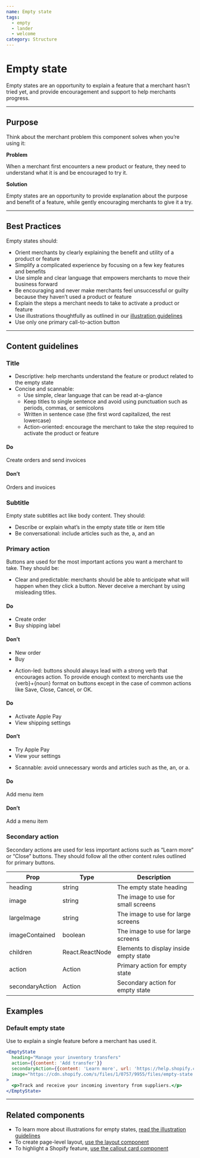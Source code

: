```yaml
---
name: Empty state
tags:
  - empty
  - lander
  - welcome
category: Structure
---
```


# Empty state

Empty states are an opportunity to explain a feature that a merchant hasn’t
tried yet, and provide encouragement and support to help merchants progress.

---

## Purpose

Think about the merchant problem this component solves when you’re using it:

**Problem**

When a merchant first encounters a new product or feature, they need to
understand what it is and be encouraged to try it.

**Solution**

Empty states are an opportunity to provide explanation about the purpose and
benefit of a feature, while gently encouraging merchants to give it a try.

---

## Best Practices

Empty states should:

* Orient merchants by clearly explaining the benefit and utility of a product
or feature
* Simplify a complicated experience by focusing on a few key features and
benefits
* Use simple and clear language that empowers merchants to move their business
forward
* Be encouraging and never make merchants feel unsuccessful or guilty because
they haven’t used a product or feature
* Explain the steps a merchant needs to take to activate a product or feature
* Use illustrations thoughtfully as outlined in our [illustration guidelines](/visuals/illustrations)
* Use only one primary call-to-action button

---

## Content guidelines

### Title

* Descriptive: help merchants understand the feature or product related to the
empty state
* Concise and scannable:
  * Use simple, clear language that can be read at-a-glance
  * Keep titles to single sentence and avoid using punctuation such as periods,
  commas, or semicolons
  * Written in sentence case (the first word capitalized, the rest lowercase)
  * Action-oriented: encourage the merchant to take the step required to
  activate the product or feature

<!-- usagelist -->
#### Do
Create orders and send invoices

#### Don’t
Orders and invoices
<!-- end -->

### Subtitle

Empty state subtitles act like body content. They should:

* Describe or explain what’s in the empty state title or item title
* Be conversational: include articles such as the, a, and an

### Primary action

Buttons are used for the most important actions you want a merchant to take.
They should be:

* Clear and predictable: merchants should be able to anticipate what will
happen when they click a button. Never deceive a merchant by using misleading
titles.

<!-- usagelist -->
#### Do
- Create order
- Buy shipping label

#### Don’t
- New order
- Buy
<!-- end -->

* Action-led: buttons should always lead with a strong verb that encourages
action. To provide enough context to merchants use the {verb}+{noun} format on
buttons except in the case of common actions like Save, Close, Cancel, or OK.

<!-- usagelist -->
#### Do
- Activate Apple Pay
- View shipping settings

#### Don’t
- Try Apple Pay
- View your settings
<!-- end -->

* Scannable: avoid unnecessary words and articles such as the, an, or a.

<!-- usagelist -->
#### Do
Add menu item

#### Don’t
Add a menu item
<!-- end -->

### Secondary action
Secondary actions are used for less important actions such as “Learn more” or
“Close” buttons. They should follow all the other content rules outlined for
primary buttons.

| Prop | Type | Description |
| ---- | ---- | ----------- |
| heading | string | The empty state heading |
| image | string | The image to use for small screens |
| largeImage | string | The image to use for large screens |
| imageContained | boolean | The image to use for large screens |
| children | React.ReactNode | Elements to display inside empty state |
| action | Action | Primary action for empty state |
| secondaryAction | Action | Secondary action for empty state |

## Examples

### Default empty state

Use to explain a single feature before a merchant has used it.

```jsx
<EmptyState
  heading="Manage your inventory transfers"
  action={{content: 'Add transfer'}}
  secondaryAction={{content: 'Learn more', url: 'https://help.shopify.com'}}
  image="https://cdn.shopify.com/s/files/1/0757/9955/files/empty-state.svg"
>
  <p>Track and receive your incoming inventory from suppliers.</p>
</EmptyState>
```

---

## Related components

* To learn more about illustrations for empty states, [read the illustration guidelines](/visuals/illustrations)
* To create page-level layout, [use the layout component](/components/structure/layout)
* To highlight a Shopify feature, [use the callout card component](/components/structure/callout-card)
